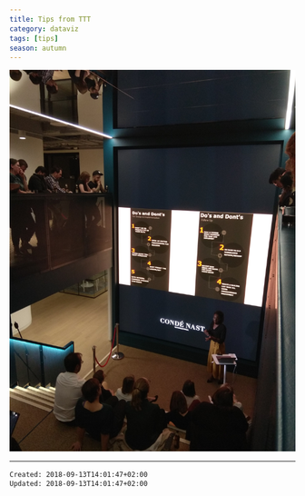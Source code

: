 ```yaml
---
title: Tips from TTT
category: dataviz
tags: [tips]
season: autumn
---
```


![](/assets/src/ttt.jpeg)

---

    Created: 2018-09-13T14:01:47+02:00
    Updated: 2018-09-13T14:01:47+02:00
    
